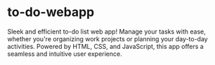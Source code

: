 # to-do-webapp
 Sleek and efficient to-do list web app! Manage your tasks with ease, whether you're organizing work projects or planning your day-to-day activities. Powered by HTML, CSS, and JavaScript, this app offers a seamless and intuitive user experience.
